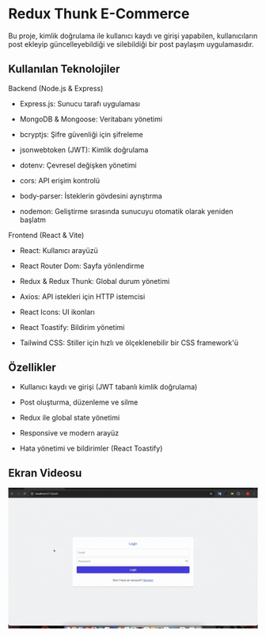 <h1>Redux Thunk E-Commerce</h1>

Bu proje, kimlik doğrulama ile kullanıcı kaydı ve girişi yapabilen, kullanıcıların post ekleyip güncelleyebildiği ve silebildiği bir post paylaşım uygulamasıdır.

<h2>Kullanılan Teknolojiler</h2>

Backend (Node.js & Express)

- Express.js: Sunucu tarafı uygulaması

- MongoDB & Mongoose: Veritabanı yönetimi

- bcryptjs: Şifre güvenliği için şifreleme

- jsonwebtoken (JWT): Kimlik doğrulama

- dotenv: Çevresel değişken yönetimi

- cors: API erişim kontrolü

- body-parser: İsteklerin gövdesini ayrıştırma

- nodemon: Geliştirme sırasında sunucuyu otomatik olarak yeniden başlatm

Frontend (React & Vite)

- React: Kullanıcı arayüzü

- React Router Dom: Sayfa yönlendirme

- Redux & Redux Thunk: Global durum yönetimi

- Axios: API istekleri için HTTP istemcisi

- React Icons: UI ikonları

- React Toastify: Bildirim yönetimi

- Tailwind CSS: Stiller için hızlı ve ölçeklenebilir bir CSS framework'ü

<h2>Özellikler</h2>

- Kullanıcı kaydı ve girişi (JWT tabanlı kimlik doğrulama)

- Post oluşturma, düzenleme ve silme

- Redux ile global state yönetimi

- Responsive ve modern arayüz

- Hata yönetimi ve bildirimler (React Toastify)

<h2>Ekran Videosu</h2>

![](post.gif)
